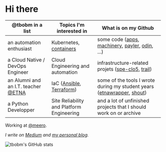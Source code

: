 # Hi there

@tbobm in a list | Topics I'm interested in | What is on my Github
------|------|------
an automation enthusiast | Kubernetes, [containers][tbobm-containers] | some code ([apps][apps], [machinery][machinery], [payler][payler], [odin][odin], ...)
a Cloud Native / DevOps Engineer | Cloud Engineering and automation | infrastructure-related projets ([spe-clo5][spe-clo5], [trail][trail])
an Alumni and an I.T. teacher [@ETNA](https://github.com/etna-alternance/) | IaC ([Ansible][tbobm-ansible], [Terraform][tbobm-terraform]) | some of the tools I wrote during my student years ([etnawrapper][etnawrapper], [shout][shout])
a Python Developper | Site Reliability and Platform Engineering | and a lot of unfinished projects that I should work on or archive

Working at [@meero](https://github.com/meero-com).

_I write on [Medium][tbobm-medium] and [my personal blog][tbobm-blog]._

[apps]: https://github.com/tbobm/apps
[machinery]: https://github.com/tbobm/machinery
[payler]: https://github.com/tbobm/payler
[odin]: https://github.com/tbobm/odin

[spe-clo5]: https://github.com/tbobm/spe-clo5
[trail]: https://github.com/tbobm/trail
[shout]: https://github.com/tbobm/shout

[etnawrapper]: https://github.com/tbobm/etnawrapper

[tbobm-terraform]: https://github.com/tbobm?tab=repositories&q=terraform
[tbobm-ansible]: https://github.com/tbobm?tab=repositories&q=ansible
[tbobm-containers]: https://github.com/tbobm?tab=repositories&q=containers
[tbobm-blog]: https://blog.tbobm.dev
[tbobm-medium]: https://medium.com/@tbobm

![tbobm's GitHub stats](https://github-readme-stats.vercel.app/api?username=tbobm&show_icons=true&theme=radical)
